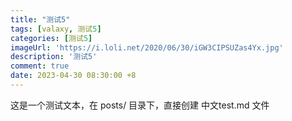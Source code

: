 ```yaml
---
title: "测试5"
tags: [valaxy, 测试5]
categories: [测试5]
imageUrl: 'https://i.loli.net/2020/06/30/iGW3CIPSUZas4Yx.jpg'
description: '测试5'
comment: true
date: 2023-04-30 08:30:00 +8
---
```


这是一个测试文本，在 posts/ 目录下，直接创建 中文test.md 文件
